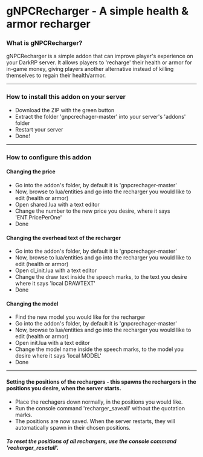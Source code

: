 # gNPCRecharger - A simple health & armor recharger

### **What is gNPCRecharger?**

gNPCRecharger is a simple addon that can improve player's experience on your DarkRP server. It allows players to 'recharge' their health or armor for in-game money, giving players another alternative instead of killing themselves to regain their health/armor.

---

### **How to install this addon on your server**

- Download the ZIP with the green button
- Extract the folder 'gnpcrechager-master' into your server's 'addons' folder
- Restart your server
- Done!

---

### **How to configure this addon**

#### Changing the price

- Go into the addon's folder, by default it is 'gnpcrechager-master'
- Now, browse to lua/entities and go into the recharger you would like to edit (health or armor)
- Open shared.lua with a text editor
- Change the number to the new price you desire, where it says 'ENT.PricePerOne'
- Done

#### Changing the overhead text of the recharger

- Go into the addon's folder, by default it is 'gnpcrechager-master'
- Now, browse to lua/entities and go into the recharger you would like to edit (health or armor)
- Open cl_init.lua with a text editor
- Change the draw text inside the speech marks, to the text you desire where it says 'local DRAWTEXT'
- Done

#### Changing the model

- Find the new model you would like for the recharger
- Go into the addon's folder, by default it is 'gnpcrechager-master'
- Now, browse to lua/entities and go into the recharger you would like to edit (health or armor)
- Open init.lua with a text editor
- Change the model name inside the speech marks, to the model you desire where it says 'local MODEL'
- Done

---

#### Setting the positions of the rechargers - this spawns the rechargers in the positions you desire, when the server starts.

- Place the rechagers down normally, in the positions you would like.
- Run the console command 'recharger_saveall' without the quotation marks.
- The positions are now saved. When the server restarts, they will automatically spawn in their chosen positions.

##### To reset the positions of all rechargers, use the console command 'recharger_resetall'.

